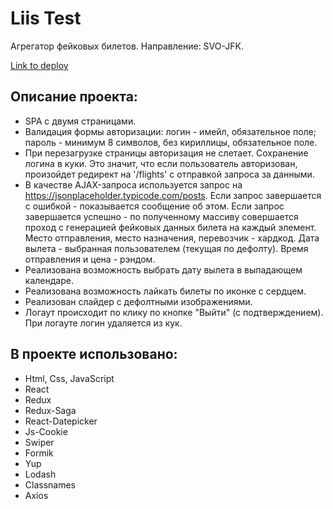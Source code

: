 # Liis Test

Агрегатор фейковых билетов. Направление: SVO-JFK.

[Link to deploy](https://liis-test.vercel.app/)

## Описание проекта:
- SPA с двумя страницами.
- Валидация формы авторизации: логин - имейл, обязательное поле; пароль - минимум 8 символов, без кириллицы, обязательное поле.
- При перезагрузке страницы авторизация не слетает. Сохранение логина в куки. Это значит, что если пользователь авторизован, произойдет редирект на '/flights' с отправкой запроса за данными.
- В качестве AJAX-запроса используется запрос на https://jsonplaceholder.typicode.com/posts. Если запрос завершается с ошибкой - показывается сообщение об этом. Если запрос завершается успешно - по полученному массиву совершается проход с генерацией фейковых данных билета на каждый элемент. Место отправления, место назначения, перевозчик - хардкод. Дата вылета - выбранная пользователем (текущая по дефолту). Время отправления и цена - рэндом.
- Реализована возможность выбрать дату вылета в выпадающем календаре.
- Реализована возможность лайкать билеты по иконке с сердцем.
- Реализован слайдер с дефолтными изображениями.
- Логаут происходит по клику по кнопке "Выйти" (с подтверждением). При логауте логин удаляется из кук.

## В проекте использовано:
- Html, Css, JavaScript
- React
- Redux
- Redux-Saga
- React-Datepicker
- Js-Cookie
- Swiper
- Formik
- Yup
- Lodash
- Classnames
- Axios
